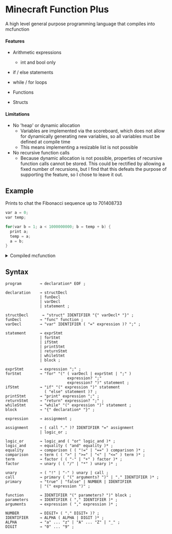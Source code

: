 # Minecraft Function Plus

A high level general purpose programming language that compiles into mcfunction



#### Features

- Arithmetic expressions

  - int and bool only
- if / else statements
- while / for loops
- Functions
- Structs

#### Limitations

- No 'heap' or dynamic allocation
  - Variables are implemented via the scoreboard, which does not allow for dynamically generating new variables, so all variables must be defined at compile time
  - This means implementing a resizable list is not possible
- No recursive function calls
  - Because dynamic allocation is not possible, properties of recursive function calls cannot be stored. This could be rectified by allowing a fixed number of recursions, but I find that this defeats the purpose of supporting the feature, so I chose to leave it out.

## Example

Prints to chat the Fibonacci sequence up to 701408733

```c
var a = 0;
var temp;

for(var b = 1; a < 1000000000; b = temp + b) {
  print a;
  temp = a;
  a = b;
}
```

<details>
  <summary>Compiled mcfunction</summary>
  
  #### fib.mcfunction

  ```mcfunction
  # Compiled by mcfp_dart 1.0

  # RUNTIME SETUP

  scoreboard objectives add mcfp_runtime dummy
  scoreboard players reset * mcfp_runtime
  scoreboard objectives setdisplay sidebar mcfp_runtime
  scoreboard players set neg_one mcfp_runtime -1

  # END RUNTIME SETUP
  # WALKING SYNTAX TREE


  # VAR
  scoreboard players set fib_a mcfp_runtime 0

  # VAR
  scoreboard players set fib_temp mcfp_runtime 0

  # VAR
  scoreboard players set fib_b mcfp_runtime 1

  # WHILE CONDITION
  scoreboard players set fib_ul9bxhafejxk mcfp_runtime 1000000000
  scoreboard players set fib_nvookfnascfg mcfp_runtime 0
  execute if score fib_a mcfp_runtime < fib_ul9bxhafejxk mcfp_runtime run scoreboard players set fib_nvookfnascfg mcfp_runtime 1
  scoreboard players reset fib_ul9bxhafejxk mcfp_runtime

  # WHILE REPEAT
  scoreboard players set should_break mcfp_runtime 0
  execute if score fib_nvookfnascfg mcfp_runtime matches 1 run execute if function mcfp:fib_f94es0fi256g run return 1
  scoreboard players reset fib_nvookfnascfg mcfp_runtime

  # CLEAN
  scoreboard players reset fib_a mcfp_runtime
  scoreboard players reset fib_temp mcfp_runtime
  scoreboard players reset fib_b mcfp_runtime
  ```

  #### fib_f94es0fi256g.mcfunction

  ```mcfunction
  # PRINT
  tellraw @a [{"text":"MCFP: "},{"score":{"name":"fib_a","objective":"mcfp_runtime"}}]

  # ASSIGN
  scoreboard players operation fib_temp mcfp_runtime = fib_a mcfp_runtime

  # ASSIGN
  scoreboard players operation fib_a mcfp_runtime = fib_b mcfp_runtime

  # ASSIGN
  scoreboard players operation fib_f94es0fi256g_eaklo85dcyzp mcfp_runtime = fib_temp mcfp_runtime
  scoreboard players operation fib_f94es0fi256g_eaklo85dcyzp mcfp_runtime += fib_b mcfp_runtime
  scoreboard players operation fib_b mcfp_runtime = fib_f94es0fi256g_eaklo85dcyzp mcfp_runtime
  scoreboard players reset fib_f94es0fi256g_eaklo85dcyzp mcfp_runtime

  # WHILE CONDITION
  scoreboard players set fib_f94es0fi256g_j51op68hjtar mcfp_runtime 1000000000
  scoreboard players set fib_f94es0fi256g_f8fb4nf994qg mcfp_runtime 0
  execute if score fib_a mcfp_runtime < fib_f94es0fi256g_j51op68hjtar mcfp_runtime run scoreboard players set fib_f94es0fi256g_f8fb4nf994qg mcfp_runtime 1
  scoreboard players reset fib_f94es0fi256g_j51op68hjtar mcfp_runtime

  # WHILE REPEAT
  execute if score should_break mcfp_runtime matches 1 run return 0
  execute if score fib_f94es0fi256g_f8fb4nf994qg mcfp_runtime matches 1 run execute if function mcfp:fib_f94es0fi256g run return 1
  scoreboard players reset fib_f94es0fi256g_f8fb4nf994qg mcfp_runtime
  ```
  
</details>

## Syntax

```
program        → declaration* EOF ;
```

```
declaration    → structDecl
               | funDecl
               | varDecl
               | statement ;

structDecl      → "struct" IDENTIFIER "{" varDecl* "}" ;
funDecl        → "func" function ;
varDecl        → "var" IDENTIFIER ( "=" expression )? ";" ;
```

```
statement      → exprStmt
               | forStmt
               | ifStmt
               | printStmt
               | returnStmt
               | whileStmt
               | block ;

exprStmt       → expression ";" ;
forStmt        → "for" "(" ( varDecl | exprStmt | ";" )
                           expression? ";"
                           expression? ")" statement ;
ifStmt         → "if" "(" expression ")" statement
                 ( "else" statement )? ;
printStmt      → "print" expression ";" ;
returnStmt     → "return" expression? ";" ;
whileStmt      → "while" "(" expression ")" statement ;
block          → "{" declaration* "}" ;
```

```
expression     → assignment ;

assignment     → ( call "." )? IDENTIFIER "=" assignment
               | logic_or ;

logic_or       → logic_and ( "or" logic_and )* ;
logic_and      → equality ( "and" equality )* ;
equality       → comparison ( ( "!=" | "==" ) comparison )* ;
comparison     → term ( ( ">" | ">=" | "<" | "<=" ) term )* ;
term           → factor ( ( "-" | "+" ) factor )* ;
factor         → unary ( ( "/" | "*" ) unary )* ;

unary          → ( "!" | "-" ) unary | call ;
call           → primary ( "(" arguments? ")" | "." IDENTIFIER )* ;
primary        → "true" | "false" | NUMBER | IDENTIFIER
               | "(" expression ")" ;
```

```
function       → IDENTIFIER "(" parameters? ")" block ;
parameters     → IDENTIFIER ( "," IDENTIFIER )* ;
arguments      → expression ( "," expression )* ;
```

```
NUMBER         → DIGIT+ ( "." DIGIT+ )? ;
IDENTIFIER     → ALPHA ( ALPHA | DIGIT )* ;
ALPHA          → "a" ... "z" | "A" ... "Z" | "_" ;
DIGIT          → "0" ... "9" ;
```